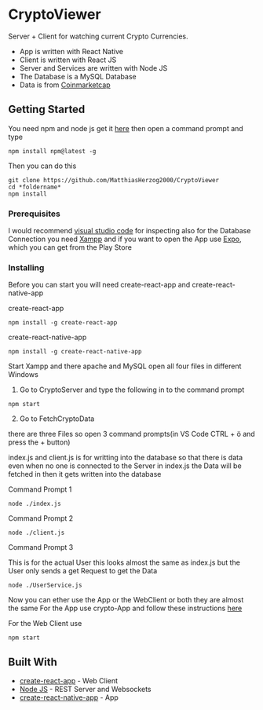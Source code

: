 # CryptoViewer

Server + Client for watching current Crypto Currencies.

* App is written with React Native
* Client is written with React JS
* Server and Services are written with Node JS
* The Database is a MySQL Database
* Data is from [Coinmarketcap](https://coinmarketcap.com/)

## Getting Started

You need npm and node js get it [here](https://www.npmjs.com/get-npm)
then open a command prompt and type
```
npm install npm@latest -g
```
Then you can do this
```
git clone https://github.com/MatthiasHerzog2000/CryptoViewer
cd *foldername*
npm install
```

### Prerequisites
I would recommend [visual studio code](https://code.visualstudio.com/) for inspecting 
also for the Database Connection you need [Xampp](https://www.apachefriends.org/de/download.html)
and if you want to open the App use [Expo](https://expo.io/), which you can get from the Play Store


### Installing

Before you can start you will need create-react-app and create-react-native-app 

create-react-app
```
npm install -g create-react-app

```
create-react-native-app
```
npm install -g create-react-native-app
```
Start Xampp and there apache and MySQL
open all four files in different Windows 
1. Go to CryptoServer and type the following in to the command prompt
```
npm start
```
2. Go to FetchCryptoData

there are three Files so open 3 command prompts(in VS Code CTRL + ö and press the + button)

index.js and client.js is for writting into the database so that there is data even when no one is connected to the Server
in index.js the Data will be fetched in then it gets written into the database

Command Prompt 1
```
node ./index.js
```
Command Prompt 2
```
node ./client.js
```
Command Prompt 3

This is for the actual User this looks almost the same as index.js but the User only sends a get Request to get the Data
```
node ./UserService.js
```
Now you can ether use the App or the WebClient or both they are almost the same
For the App use crypto-App and follow these instructions [here](https://github.com/react-community/create-react-native-app#npm-start)

For the Web Client use 
```
npm start
```

## Built With

* [create-react-app](https://github.com/facebookincubator/create-react-app) - Web Client
* [Node JS](https://nodejs.org/en/) - REST Server and Websockets
* [create-react-native-app](https://github.com/react-community/create-react-native-app) - App





